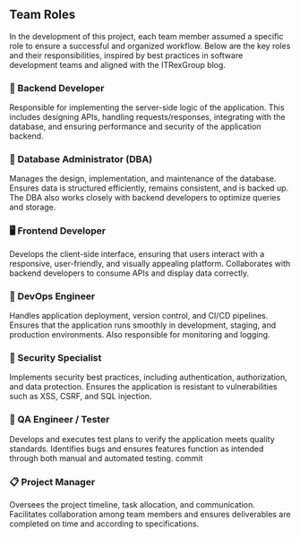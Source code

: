 ## Team Roles

In the development of this project, each team member assumed a specific role to ensure a successful and organized workflow. Below are the key roles and their responsibilities, inspired by best practices in software development teams and aligned with the ITRexGroup blog.

### 🔧 Backend Developer
Responsible for implementing the server-side logic of the application. This includes designing APIs, handling requests/responses, integrating with the database, and ensuring performance and security of the application backend.

### 🧠 Database Administrator (DBA)
Manages the design, implementation, and maintenance of the database. Ensures data is structured efficiently, remains consistent, and is backed up. The DBA also works closely with backend developers to optimize queries and storage.

### 🖥️ Frontend Developer
Develops the client-side interface, ensuring that users interact with a responsive, user-friendly, and visually appealing platform. Collaborates with backend developers to consume APIs and display data correctly.

### 🚀 DevOps Engineer
Handles application deployment, version control, and CI/CD pipelines. Ensures that the application runs smoothly in development, staging, and production environments. Also responsible for monitoring and logging.

### 🔐 Security Specialist
Implements security best practices, including authentication, authorization, and data protection. Ensures the application is resistant to vulnerabilities such as XSS, CSRF, and SQL injection.

### 🧪 QA Engineer / Tester
Develops and executes test plans to verify the application meets quality standards. Identifies bugs and ensures features function as intended through both manual and automated testing.
    commit 
### 📋 Project Manager
Oversees the project timeline, task allocation, and communication. Facilitates collaboration among team members and ensures deliverables are completed on time and according to specifications.

